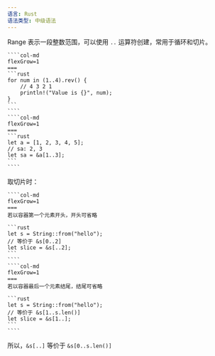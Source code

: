 ```yaml
---
语言: Rust
语法类型: 中级语法
---
```

Range 表示一段整数范围，可以使用 `..` 运算符创建，常用于循环和切片。

`````col
````col-md
flexGrow=1
===
```rust
for num in (1..4).rev() {
    // 4 3 2 1
    println!("Value is {}", num);
}
```
````
````col-md
flexGrow=1
===
```rust
let a = [1, 2, 3, 4, 5];
// sa: 2, 3
let sa = &a[1..3];
```
````
`````

取切片时：

`````col
````col-md
flexGrow=1
===
若以容器第一个元素开头，开头可省略

```rust
let s = String::from("hello");
// 等价于 &s[0..2]
let slice = &s[..2];
```
````
````col-md
flexGrow=1
===
若以容器最后一个元素结尾，结尾可省略

```rust
let s = String::from("hello");
// 等价于 &s[1..s.len()]
let slice = &s[1..];
```
````
`````

所以，`&s[..]` 等价于 `&s[0..s.len()]`